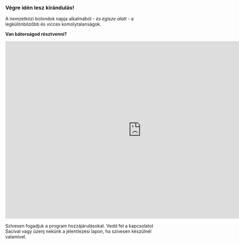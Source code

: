 <!-- 
.. title: Program
.. slug: programo
.. date: 2016-01-13 19:09:57 UTC+01:00
.. tags: 
.. category: 
.. link: 
.. description: 
.. type: text
-->

### Végre idén lesz kirándulás!

A nemzetközi bolondok napja alkalmából - *és égisze alatt* - a legkülönbözőbb és vicces komolytalanságok.

**Van bátorságod résztvenni?**

<iframe width="850" height="555" frameborder="0" src="https://docs.google.com/spreadsheets/d/1GICHQ_4vLDaVjvSkNrZyWkh4DDpXLo5GF2N9g-Zuek4/pubhtml?gid=1829085880&widget=false&chrome=false&gridlines=false&headers=false&range=A1%3AG16"></iframe>

Szívesen fogadjuk a program hozzájárulásokat. Vedd fel a kapcsolatot Sacival vagy üzenj nekünk a jelentlezési lapon, ha szívesen készülnél valamivel.
